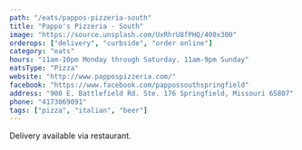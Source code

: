 ```yaml
---
path: "/eats/pappos-pizzeria-south"
title: "Pappo's Pizzeria - South"
image: "https://source.unsplash.com/UxRhrU8fPHQ/400x300"
orderops: ["delivery", "curbside", "order online"]
category: "eats"
hours: "11am-10pm Monday through Saturday. 11am-9pm Sunday"
eatsType: "Pizza"
website: "http://www.pappospizzeria.com/"
facebook: "https://www.facebook.com/pappossouthspringfield"
address: "900 E. Battlefield Rd. Ste. 176 Springfield, Missouri 65807"
phone: "4173069091"
tags: ["pizza", "italian", "beer"]
---
```


Delivery available via restaurant.
